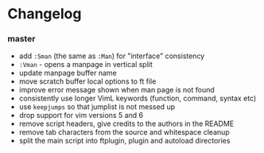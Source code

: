 # Changelog

### master

- add `:Sman` (the same as `:Man`) for "interface" consistency
- `:Vman` - opens a manpage in vertical split
- update manpage buffer name
- move scratch buffer local options to ft file
- improve error message shown when man page is not found
- consistently use longer VimL keywords (function, command, syntax etc)
- use `keepjumps` so that jumplist is not messed up
- drop support for vim versions 5 and 6
- remove script headers, give credits to the authors in the README
- remove tab characters from the source and whitespace cleanup
- split the main script into ftplugin, plugin and autoload directories
